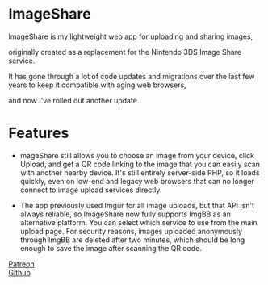 # ImageShare

ImageShare is my lightweight web app for uploading and sharing images, 

originally created as a replacement for the Nintendo 3DS Image Share service.

It has gone through a lot of code updates and migrations over the last few years to keep it compatible with aging web browsers,

and now I've rolled out another update.
 
# Features

 - mageShare still allows you to choose an image from your device, click Upload, and get a QR code linking to the image that you can easily scan with another nearby device. It's still entirely server-side PHP, so it loads quickly, even on low-end and legacy web browsers that can no longer connect to image upload services directly.

 - The app previously used Imgur for all image uploads, but that API isn't always reliable, so ImageShare now fully supports ImgBB as an alternative platform. You can select which service to use from the main upload page. For security reasons, images uploaded anonymously through ImgBB are deleted after two minutes, which should be long enough to save the image after scanning the QR code.
 
 [Patreon](https://www.patreon.com/posts/96400980)  
 [Github](https://github.com/corbindavenport/imageshare)